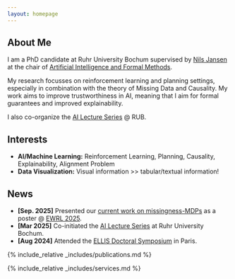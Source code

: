 ```yaml
---
layout: homepage
---
```


## About Me

I am a PhD candidate at Ruhr University Bochum supervised by [Nils Jansen](https://nilsjansen.org/) at the chair of [Artificial Intelligence and Formal Methods](https://informatik.rub.de/en/research/chairs/aifm/).

My research focusses on reinforcement learning and planning settings, especially in combination with the theory of Missing Data and Causality. My work aims to improve trustworthiness in AI, meaning that I aim for formal guarantees and improved explainability.

I also co-organize the [AI Lecture Series](https://informatik.rub.de/ai-lecture-series/) @ RUB.

## Interests

- **AI/Machine Learning:** Reinforcement Learning, Planning, Causality, Explainability, Alignment Problem
- **Data Visualization:** Visual information >> tabular/textual information!

## News

- **[Sep. 2025]** Presented our [current work on missingness-MDPs](https://openreview.net/forum?id=TitmKQCIw0) as a poster @ [EWRL 2025](https://euro-workshop-on-reinforcement-learning.github.io/ewrl18/).
- **[Mar 2025]** Co-initiated the [AI Lecture Series](https://informatik.rub.de/ai-lecture-series/) at Ruhr University Bochum.
- **[Aug 2024]** Attended the [ELLIS Doctoral Symposium](https://eds2024.github.io/) in Paris.

{% include_relative _includes/publications.md %}

{% include_relative _includes/services.md %}
